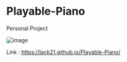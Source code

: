# Playable-Piano
Personal Project

![image](https://user-images.githubusercontent.com/100687592/217802235-70f6d119-93a5-4746-b551-42cb33922bc5.png)

Link : https://lack21.github.io/Playable-Piano/
